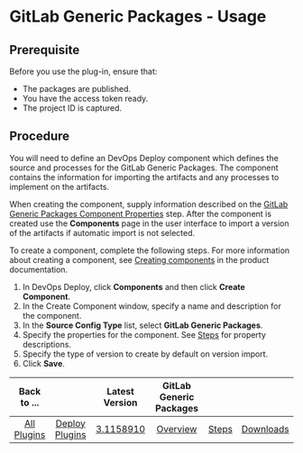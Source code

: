 # GitLab Generic Packages - Usage

## Prerequisite
Before you use the plug-in, ensure that:
 - The packages are published.
 - You have the access token ready.
 - The project ID is captured.
 
## Procedure
You will need to define an DevOps Deploy component which defines the source and processes for the GitLab Generic Packages. The component contains the information for importing the artifacts and any processes to implement on the artifacts.

When creating the component, supply information described on the [GitLab Generic Packages Component Properties](steps.md/#comp-prop) step. After the component is created use the **Components** page in the user interface to import a version of the artifacts if automatic import is not selected.

To create a component, complete the following steps. For more information about creating a component, see [Creating components](https://www.ibm.com/docs/en/urbancode-deploy/7.3.1?topic=components-creating "Creating components") in the product documentation.

1. In DevOps Deploy, click **Components** and then click **Create Component**.
2. In the Create Component window, specify a name and description for the component.
3. In the **Source Config Type** list, select **GitLab Generic Packages**.
4. Specify the properties for the component. See [Steps](steps.md) for property descriptions.
5. Specify the type of version to create by default on version import.
6. Click **Save**.


|          Back to ...          | |         Latest Version         |GitLab Generic Packages|||
|:-----------------------------:|:------------------------------:| :---: | :---: | :---: | :---: |
| [All Plugins](../../index.md) | [Deploy Plugins](../README.md) |[3.1158910](https://raw.githubusercontent.com/UrbanCode/IBM-UCD-PLUGINS/main/files/gitlab-sourceconfig-generic-packages/ucd-plugins-sourceconfig-gitlab-generic-packages-3.1158910.zip)|[Overview](overview.md)|[Steps](steps.md)|[Downloads](downloads.md)|




